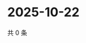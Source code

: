 # 2025-10-22

共 0 条

<!-- BEGIN ZHIHUQUESTIONS -->
<!-- 最后更新时间 Wed Oct 22 2025 07:10:50 GMT+0800 (China Standard Time) -->

<!-- END ZHIHUQUESTIONS -->
